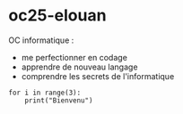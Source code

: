 # oc25-elouan

OC informatique :

* me perfectionner en codage
* apprendre de nouveau langage
* comprendre les secrets de l'informatique

```
for i in range(3):
    print("Bienvenu")

```
